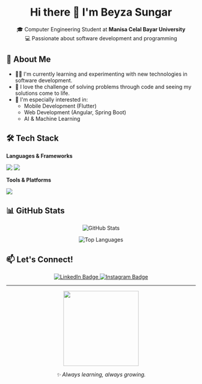 <h1 align="center">Hi there 👋 I'm Beyza Sungar</h1>

<p align="center">
🎓 Computer Engineering Student at <strong>Manisa Celal Bayar University</strong><br>
💻 Passionate about software development and programming<br>
</p>


## 🚀 About Me

- 👩‍💻 I'm currently learning and experimenting with new technologies in software development.
- 🧠 I love the challenge of solving problems through code and seeing my solutions come to life.
- 📌 I'm especially interested in:
  - Mobile Development (Flutter)
  - Web Development (Angular, Spring Boot)
  - AI & Machine Learning


## 🛠️ Tech Stack

**Languages & Frameworks**
<p>
  <img src="https://skillicons.dev/icons?i=java,python,js,ts,dart,html,css" />
  <img src="https://skillicons.dev/icons?i=flutter,angular,spring" />
</p>

**Tools & Platforms**
<p>
  <img src="https://skillicons.dev/icons?i=git,github,vscode,figma,androidstudio,firebase" />
 
</p>



## 📊 GitHub Stats

<p align="center">
  <img src="https://github-readme-stats.vercel.app/api?username=bsungar&show_icons=true&theme=tokyonight" alt="GitHub Stats" />
</p>

<p align="center">
  <img src="https://github-readme-stats.vercel.app/api/top-langs/?username=bsungar&layout=compact&theme=tokyonight" alt="Top Languages" />
</p>



## 📫 Let's Connect!

<p align="center" id="badges">
  <a href="https://www.linkedin.com/in/beyza-sungar-101853249/">
    <img src="https://img.shields.io/badge/LinkedIn-blue?style=for-the-badge&logo=linkedin&logoColor=white" alt="LinkedIn Badge"/>
  </a> 
  
  <a href="https://www.instagram.com/sungarbeyza/">
    <img src="https://img.shields.io/badge/Instagram-purple?style=for-the-badge&logo=instagram&logoColor=white" alt="Instagram Badge"/>
  </a>
</p>

---

<div align="center">
  <img src="https://e1.pxfuel.com/desktop-wallpaper/977/271/desktop-wallpaper-best-3-cartoon-cat-backgrounds-for-computer-on-hip-animated-cat.jpg" width="200" />
  <p><em>✨ Always learning, always growing.</em></p>
</div>
